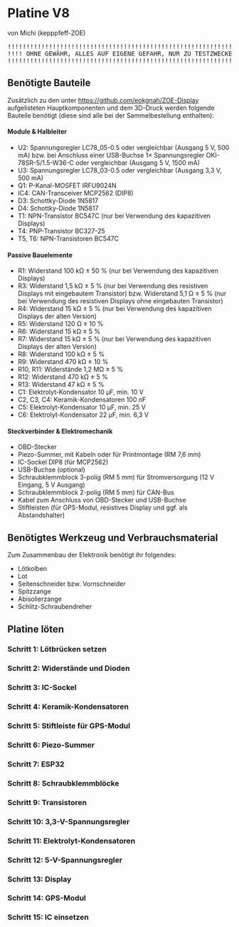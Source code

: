 # Platine V8

von Michi (kepppfeff-ZOE)

<pre>
!!!!!!!!!!!!!!!!!!!!!!!!!!!!!!!!!!!!!!!!!!!!!!!!!!!!!!!!!!!!!!!!!!
!!!! OHNE GEWÄHR, ALLES AUF EIGENE GEFAHR, NUR ZU TESTZWECKEN !!!!
!!!!!!!!!!!!!!!!!!!!!!!!!!!!!!!!!!!!!!!!!!!!!!!!!!!!!!!!!!!!!!!!!!
</pre>

## Benötigte Bauteile

Zusätzlich zu den unter https://github.com/eokgnah/ZOE-Display aufgelisteten Hauptkomponenten und dem 3D-Druck werden folgende Bauteile benötigt (diese sind alle bei der Sammelbestellung enthalten):

#### Module & Halbleiter
- U2: Spannungsregler LC78_05-0.5 oder vergleichbar (Ausgang 5 V, 500 mA) bzw. bei Anschluss einer USB-Buchse 1× Spannungsregler OKI-78SR-5/1.5-W36-C oder vergleichbar (Ausgang 5 V, 1500 mA)
- U3: Spannungsregler LC78_03-0.5 oder vergleichbar (Ausgang 3,3 V, 500 mA)
- Q1: P-Kanal-MOSFET IRFU9024N
- IC4: CAN-Transceiver MCP2562 (DIP8)
- D3: Schottky-Diode 1N5817
- D4: Schottky-Diode 1N5817
- T1: NPN-Transistor BC547C (nur bei Verwendung des kapazitiven Displays)
- T4: PNP-Transistor BC327-25
- T5, T6: NPN-Transistoren BC547C

#### Passive Bauelemente
- R1: Widerstand 100 kΩ ± 50 % (nur bei Verwendung des kapazitiven Displays)
- R3: Widerstand 1,5 kΩ ± 5 % (nur bei Verwendung des resistiven Displays mit eingebautem Transistor) bzw. Widerstand 5,1 Ω ± 5 % (nur bei Verwendung des resistiven Displays ohne eingebauten Transistor)
- R4: Widerstand 15 kΩ ± 5 % (nur bei Verwendung des kapazitiven Displays der alten Version)
- R5: Widerstand 120 Ω ± 10 %
- R6: Widerstand 15 kΩ ± 5 %
- R7: Widerstand 15 kΩ ± 5 % (nur bei Verwendung des kapazitiven Displays der alten Version)
- R8: Widerstand 100 kΩ ± 5 %
- R9: Widerstand 470 kΩ ± 10 %
- R10, R11: Widerstände 1,2 MΩ ± 5 %
- R12: Widerstand 470 kΩ ± 5 %
- R13: Widerstand 47 kΩ ± 5 %
- C1: Elektrolyt-Kondensator 10 μF, min. 10 V
- C2, C3, C4: Keramik-Kondensatoren 100 nF
- C5: Elektrolyt-Kondensator 10 μF, min. 25 V
- C6: Elektrolyt-Kondensator 22 μF, min. 6,3 V

#### Steckverbinder & Elektromechanik
- OBD-Stecker
- Piezo-Summer, mit Kabeln oder für Printmontage (RM 7,6 mm)
- IC-Sockel DIP8 (für MCP2562)
- USB-Buchse (optional)
- Schraubklemmblock 3-polig (RM 5 mm) für Stromversorgung (12 V Eingang, 5 V Ausgang)
- Schraubklemmblock 2-polig (RM 5 mm) für CAN-Bus
- Kabel zum Anschluss von OBD-Stecker und USB-Buchse
- Stiftleisten (für GPS-Modul, resistives Display und ggf. als Abstandshalter)

## Benötigtes Werkzeug und Verbrauchsmaterial
Zum Zusammenbau der Elektronik benötigt ihr folgendes:
- Lötkolben
- Lot
- Seitenschneider bzw. Vornschneider
- Spitzzange
- Abisolierzange
- Schlitz-Schraubendreher

## Platine löten
### Schritt 1: Lötbrücken setzen

### Schritt 2: Widerstände und Dioden

### Schritt 3: IC-Sockel

### Schritt 4: Keramik-Kondensatoren

### Schritt 5: Stiftleiste für GPS-Modul

### Schritt 6: Piezo-Summer

### Schritt 7: ESP32

### Schritt 8: Schraubklemmblöcke

### Schritt 9: Transistoren

### Schritt 10: 3,3-V-Spannungsregler

### Schritt 11: Elektrolyt-Kondensatoren

### Schritt 12: 5-V-Spannungsregler

### Schritt 13: Display

### Schritt 14: GPS-Modul

### Schritt 15: IC einsetzen

